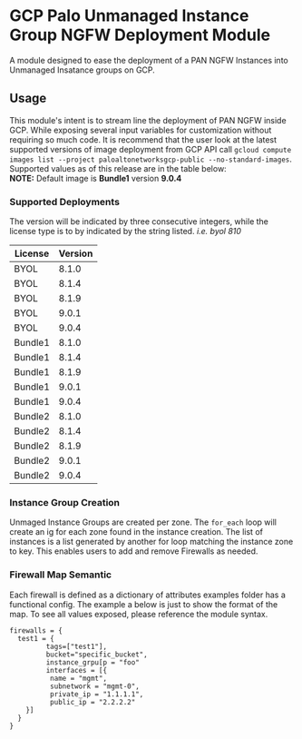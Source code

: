 # GCP Palo Unmanaged Instance Group NGFW Deployment Module
A module designed to ease the deployment of a PAN NGFW Instances into Unmanaged Insatance groups on GCP.

## Usage
This module's intent is to stream line the deployment of PAN NGFW inside GCP. While exposing several input variables for customization without requiring so much code. It is recommend that the user look at the latest supported versions of image deployment from GCP API call `gcloud compute images list --project paloaltonetworksgcp-public --no-standard-images`. Supported values as of this release are in the table below:  
__NOTE:__ Default image is __Bundle1__ version __9.0.4__

### Supported Deployments

The version will be indicated by three consecutive integers, while the license
type is to by indicated by the string listed. _i.e. byol 810_  

| License | Version |
| --- |--- |
| BYOL | 8.1.0 |
| BYOL | 8.1.4 |
| BYOL | 8.1.9 |
| BYOL | 9.0.1 |
| BYOL | 9.0.4 |
| Bundle1 | 8.1.0 |
| Bundle1 | 8.1.4 |
| Bundle1 | 8.1.9 |
| Bundle1 | 9.0.1 |
| Bundle1 | 9.0.4 |
| Bundle2 | 8.1.0 |
| Bundle2 | 8.1.4 |
| Bundle2 | 8.1.9 |
| Bundle2 | 9.0.1 |
| Bundle2 | 9.0.4 |

### Instance Group Creation
Unmaged Instance Groups are created per zone. The `for_each` loop will create an ig for each zone found in the instance creation. The list of instances is a list generated by another for loop matching the instance zone to key. This enables users to add and remove Firewalls as needed.

### Firewall Map Semantic
Each firewall is defined as a dictionary of attributes examples folder has a functional config. The example a below is just to show the format of the map. To see all values exposed, please reference the module syntax.    
```
firewalls = {
  test1 = { 
         tags=["test1"], 
         bucket="specific_bucket", 
         instance_grpu[p = "foo"	
         interfaces = [{
          name = "mgmt",
          subnetwork = "mgmt-0",
          private_ip = "1.1.1.1",
          public_ip = "2.2.2.2"
	}]
  }
}
```
